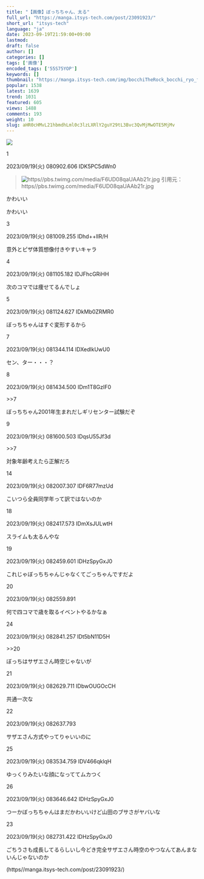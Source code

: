 ```yaml
---
title: "【画像】ぼっちちゃん、太る"
full_url: "https://manga.itsys-tech.com/post/23091923/"
short_url: "itsys-tech"
language: "ja"
date: 2023-09-19T21:59:00+09:00
lastmod: 
draft: false
author: []
categories: []
tags: ['画像']
encoded_tags: ['55S75YOP']
keywords: []
thumbnail: "https://manga.itsys-tech.com/img/bocchiTheRock_bocchi_ryo_futoru.jpg"
popular: 1538
latest: 1639
trend: 1031
featured: 605
views: 1488
comments: 193
weight: 10
slug: aHR0cHMvL21hbmdhLml0c3lzLXRlY2guY29tL3Bvc3QvMjMwOTE5MjMv
---
```


![](https://manga.itsys-tech.com/img/bocchiTheRock_bocchi_ryo_futoru.jpg)

<div><p class='t_h'>1 <p>2023/09/19(火) 080902.606 IDK5PC5dWn0</p></p><blockquote><img src='https//pbs.twimg.com/media/F6UD08qaUAAb21r.jpg' alt='https//pbs.twimg.com/media/F6UD08qaUAAb21r.jpg'> 引用元：https//pbs.twimg.com/media/F6UD08qaUAAb21r.jpg</blockquote>かわいい<p>かわいい</p><p class='t_h'>3 <p>2023/09/19(火) 081009.255 IDhd++lIR/H</p></p><p class='t_b'>意外とピザ体質想像付きやすいキャラ</p><p class='t_h'>4 <p>2023/09/19(火) 081105.182 IDJFhcGRiHH</p></p><p class='t_b'>次のコマでは痩せてるんでしょ</p><p class='t_h'>5 <p>2023/09/19(火) 081124.627 IDkMb0ZRMR0</p></p><p class='t_b'>ぼっちちゃんはすぐ変形するから</p><p class='t_h'>7 <p>2023/09/19(火) 081344.114 IDXedlkUwU0</p></p><p class='t_b'>セン、ター・・・？</p><p class='t_h t_i'>8 <p>2023/09/19(火) 081434.500 IDm1T8GzIF0</p></p><p class='t_b t_i'><p class='anchor'>>>7</p>ぼっちちゃん2001年生まれだしギリセンター試験だぞ</p><p class='t_h t_i'>9 <p>2023/09/19(火) 081600.503 IDqsU55Jf3d</p></p><p class='t_b t_i'><p class='anchor'>>>7</p>対象年齢考えたら正解だろ</p><p class='t_h'>14 <p>2023/09/19(火) 082007.307 IDF6R77mzUd</p></p><p class='t_b'>こいつら全員同学年って訳ではないのか</p><p class='t_h'>18 <p>2023/09/19(火) 082417.573 IDmXsJULwtH</p></p><p class='t_b'>スライムも太るんやな</p><p class='t_h'>19 <p>2023/09/19(火) 082459.601 IDHzSpyGxJ0</p></p><p class='t_b'>これじゃぼっちちゃんじゃなくてごっちゃんですだよ</p><p class='t_h'>20 <p>2023/09/19(火) 082559.891</p></p><p class='t_b'>何で四コマで歳を取るイベントやるかなぁ</p><p class='t_h t_i'>24 <p>2023/09/19(火) 082841.257 IDt5bN11D5H</p></p><p class='t_b t_i'><p class='anchor'>>>20</p>ぼっちはサザエさん時空じゃないが</p><p class='t_h'>21 <p>2023/09/19(火) 082629.711 IDbwOUGOcCH</p></p><p class='t_b'>共通一次な</p><p class='t_h'>22 <p>2023/09/19(火) 082637.793</p></p><p class='t_b'>サザエさん方式やってりゃいいのに</p><p class='t_h'>25 <p>2023/09/19(火) 083534.759 IDV466qklqH</p></p><p class='t_b'>ゆっくりみたいな顔になっててムカつく</p><p class='t_h'>26 <p>2023/09/19(火) 083646.642 IDHzSpyGxJ0</p></p><p class='t_b'>つーかぼっちちゃんはまだかわいいけど山田のブサさがヤバいな</p><p class='t_h'>23 <p>2023/09/19(火) 082731.422 IDHzSpyGxJ0</p></p><p class='t_b'>ごちうさも成長してるらしいし今どき完全サザエさん時空のやつなんてあんまないんじゃないのか</p></div>

(https//manga.itsys-tech.com/post/23091923/)
